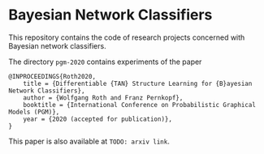 # Bayesian Network Classifiers

This repository contains the code of research projects concerned with Bayesian network classifiers.

The directory `pgm-2020` contains experiments of the paper

```
@INPROCEEDINGS{Roth2020,
    title = {Differentiable {TAN} Structure Learning for {B}ayesian Network Classifiers},
    author = {Wolfgang Roth and Franz Pernkopf},
    booktitle = {International Conference on Probabilistic Graphical Models (PGM)},
    year = {2020 (accepted for publication)},
}
```

This paper is also available at `TODO: arxiv link`.
